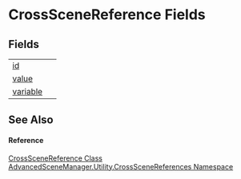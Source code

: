 # CrossSceneReference Fields




## Fields
<table>
<tr>
<td><a href="F_AdvancedSceneManager_Utility_CrossSceneReferences_CrossSceneReference_id.md">id</a></td>
<td> </td></tr>
<tr>
<td><a href="F_AdvancedSceneManager_Utility_CrossSceneReferences_CrossSceneReference_value.md">value</a></td>
<td> </td></tr>
<tr>
<td><a href="F_AdvancedSceneManager_Utility_CrossSceneReferences_CrossSceneReference_variable.md">variable</a></td>
<td> </td></tr>
</table>

## See Also


#### Reference
<a href="T_AdvancedSceneManager_Utility_CrossSceneReferences_CrossSceneReference.md">CrossSceneReference Class</a>  
<a href="N_AdvancedSceneManager_Utility_CrossSceneReferences.md">AdvancedSceneManager.Utility.CrossSceneReferences Namespace</a>  
